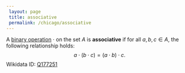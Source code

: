 ```yaml
---
 layout: page
 title: associative
 permalink: /chicago/associative
---
```

A [binary operation](https://mathgloss.github.io/MathGloss/binary_operation) $\cdot$ on the set $A$ is **associative** if for all $a,b,c \in A$, the following relationship holds: $$a\cdot (b\cdot c) = (a\cdot b)\cdot c.$$
Wikidata ID: [Q177251](https://www.wikidata.org/wiki/Q177251)